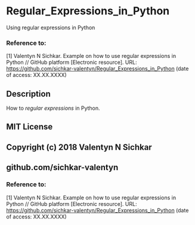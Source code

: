 # Regular_Expressions_in_Python
Using regular expressions in Python

### Reference to:
[1] Valentyn N Sichkar. Example on how to use regular expressions in Python // GitHub platform [Electronic resource]. URL: https://github.com/sichkar-valentyn/Regular_Expressions_in_Python (date of access: XX.XX.XXXX)

## Description
How to _regular expressions_ in Python.

## MIT License
## Copyright (c) 2018 Valentyn N Sichkar
## github.com/sichkar-valentyn
### Reference to:
[1] Valentyn N Sichkar. Example on how to use regular expressions in Python // GitHub platform [Electronic resource]. URL: https://github.com/sichkar-valentyn/Regular_Expressions_in_Python (date of access: XX.XX.XXXX)
